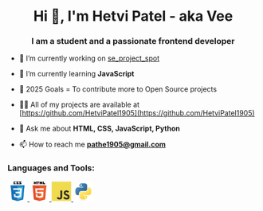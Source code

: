 <h1 align="center">Hi 👋, I'm Hetvi Patel - aka Vee</h1>
<h3 align="center">I am a student and a passionate frontend developer</h3>

- 🔭 I’m currently working on [se_project_spot](https://github.com/HetviPatel1905/se_project_spots)

- 🌱 I’m currently learning **JavaScript**

- 🌱 2025 Goals = To contribute more to Open Source projects 

- 👨‍💻 All of my projects are available at [https://github.com/HetviPatel1905](https://github.com/HetviPatel1905)

- 💬 Ask me about **HTML, CSS, JavaScript, Python**

- 📫 How to reach me **pathe1905@gmail.com**

<h3 align="left">Languages and Tools:</h3>
<p align="left"> <a href="https://www.w3schools.com/css/" target="_blank" rel="noreferrer"> <img src="https://raw.githubusercontent.com/devicons/devicon/master/icons/css3/css3-original-wordmark.svg" alt="css3" width="40" height="40"/> </a> <a href="https://www.w3.org/html/" target="_blank" rel="noreferrer"> <img src="https://raw.githubusercontent.com/devicons/devicon/master/icons/html5/html5-original-wordmark.svg" alt="html5" width="40" height="40"/> </a> <a href="https://developer.mozilla.org/en-US/docs/Web/JavaScript" target="_blank" rel="noreferrer"> <img src="https://raw.githubusercontent.com/devicons/devicon/master/icons/javascript/javascript-original.svg" alt="javascript" width="40" height="40"/> </a> <a href="https://www.python.org" target="_blank" rel="noreferrer"> <img src="https://raw.githubusercontent.com/devicons/devicon/master/icons/python/python-original.svg" alt="python" width="40" height="40"/> </a> </p>



